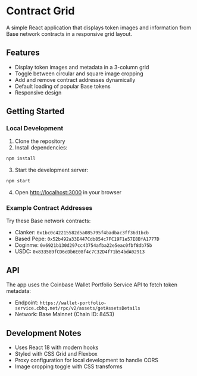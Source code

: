 # Contract Grid

A simple React application that displays token images and information from Base network contracts in a responsive grid layout.

## Features

- Display token images and metadata in a 3-column grid
- Toggle between circular and square image cropping
- Add and remove contract addresses dynamically
- Default loading of popular Base tokens
- Responsive design

## Getting Started

### Local Development

1. Clone the repository
2. Install dependencies:

```bash
npm install
```

3. Start the development server:

```bash
npm start
```

4. Open [http://localhost:3000](http://localhost:3000) in your browser

### Example Contract Addresses

Try these Base network contracts:

- Clanker: `0x1bc0c42215582d5a085795f4badbac3ff36d1bcb`
- Based Pepe: `0x52b492a33E447Cdb854c7FC19F1e57E8BfA1777D`
- Doginme: `0x6921b130d297cc43754afba22e5eac0fbf8db75b`
- USDC: `0x833589fCD6eDb6E08f4c7C32D4f71b54bdA02913`

## API

The app uses the Coinbase Wallet Portfolio Service API to fetch token metadata:

- Endpoint: `https://wallet-portfolio-service.cbhq.net/rpc/v2/assets/getAssetsDetails`
- Network: Base Mainnet (Chain ID: 8453)

## Development Notes

- Uses React 18 with modern hooks
- Styled with CSS Grid and Flexbox
- Proxy configuration for local development to handle CORS
- Image cropping toggle with CSS transforms
